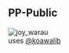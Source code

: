 ## PP-Public
![joy_warau](https://user-images.githubusercontent.com/45741682/192382300-ebc0d0d9-6b7c-488c-bf88-9ee8da6baa12.png)  
uses [@koawalib](https://github.com/AsianKoala/koawalib)  
